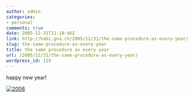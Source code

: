 ```yaml
---
author: admin
categories:
- personal
comments: true
date: 2005-12-31T11:10:46Z
link: http://habi.gna.ch/2005/12/31/the-same-procedure-as-every-year/
slug: the-same-procedure-as-every-year
title: the same procedure as every year
url: /2005/12/31/the-same-procedure-as-every-year/
wordpress_id: 119
---
```


happy new year!
  
[![2006](http://habi.gna.ch/blog/images/2006-tm.jpg)](http://habi.gna.ch/blog/images/2006.jpg)


